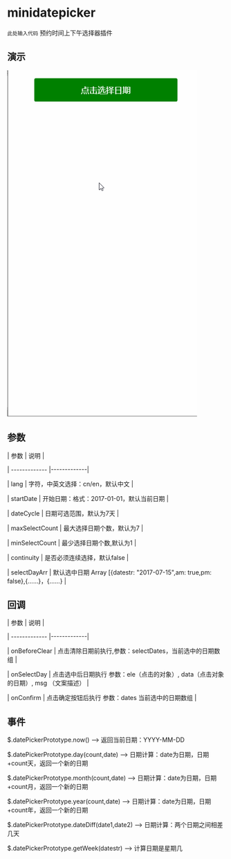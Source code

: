 # minidatepicker
`此处输入代码`
预约时间上下午选择器插件



## 演示



![此处输入图片的描述][1]



## 参数



| 参数            | 说明           |

| -------------   |-------------|

| lang          | 字符，中英文选择：cn/en，默认中文 |

| startDate       | 开始日期：格式：2017-01-01，默认当前日期 | 

| dateCycle       | 日期可选范围，默认为7天      | 

| maxSelectCount  | 最大选择日期个数，默认为7 | 

| minSelectCount  | 最少选择日期个数,默认为1   | 

| continuity      | 是否必须连续选择，默认false |

| selectDayArr    | 默认选中日期 Array [{datestr: "2017-07-15",am: true,pm: false},{……}，{……} |



## 回调

| 参数            | 说明           |

| -------------   |-------------|

| onBeforeClear   | 点击清除日期前执行,参数：selectDates，当前选中的日期数组 |

| onSelectDay | 点击选中后日期执行 参数：ele（点击的对象）, data（点击对象的日期）, msg （文案描述） |

| onConfirm | 点击确定按钮后执行 参数：dates 当前选中的日期数组 |



## 事件



$.datePickerPrototype.now() --> 返回当前日期：YYYY-MM-DD

$.datePickerPrototype.day(count,date) --> 日期计算：date为日期，日期+count天，返回一个新的日期

$.datePickerPrototype.month(count,date) --> 日期计算：date为日期，日期+count月，返回一个新的日期

$.datePickerPrototype.year(count,date) --> 日期计算：date为日期，日期+count年，返回一个新的日期

$.datePickerPrototype.dateDiff(date1,date2) --> 日期计算：两个日期之间相差几天

$.datePickerPrototype.getWeek(datestr) --> 计算日期是星期几





[1]: https://raw.githubusercontent.com/duanxb/minidatepicker/master/minidatepicket.gif

